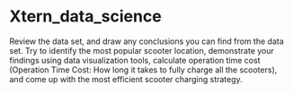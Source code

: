 # Xtern_data_science

Review the data set, and draw any conclusions you can find from the data set.
Try to identify the most popular scooter location, demonstrate your findings using data visualization tools,
calculate operation time cost (Operation Time Cost: How long it takes to fully charge all the scooters),
and come up with the most efficient scooter charging strategy. 
